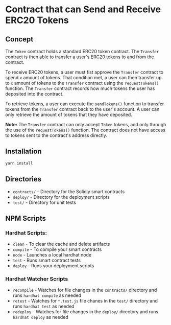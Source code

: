 # Contract that can Send and Receive ERC20 Tokens

## Concept

The `Token` contract holds a standard ERC20 token contract. The `Transfer` contract is then able to transfer a user's ERC20 tokens to and from the contract.

To receive ERC20 tokens, a user must fist approve the `Transfer` contract to spend `x` amount of tokens. That condition met, a user can then transfer up to `x` amount of tokens to the `Transfer` contract using the `requestTokens()` function. The `Transfer` contract records how much tokens the user has deposited into the contract.

To retrieve tokens, a user can execute the `sendTokens()` function to transfer tokens from the `Transfer` contract back to the user's account. A user can only retrieve the amount of tokens that they have deposited.

**Note:** The `Transfer` contract can only accept `Token` tokens, and only through the use of the `requestTokens()` function. The contract does not have access to tokens sent to the contract's address directly.

## Installation

```bash
yarn install
```

## Directories

-   `contracts/` - Directory for the Solidiy smart contracts
-   `deploy/` - Directory for the deployment scripts
-   `test/` - Directory for unit tests

## NPM Scripts

### Hardhat Scripts:

-   `clean` - To clear the cache and delete artifacts
-   `compile` - To compile your smart contracts
-   `node` - Launches a local hardhat node
-   `test` - Runs smart contract tests
-   `deploy` - Runs your deployment scripts

### Hardhat Watcher Scripts

-   `recompile` - Watches for file changes in the `contracts/` directory and runs `hardhat compile` as needed
-   `retest` - Watches for `*.test.js` file chanes in the `test/` directory and runs `hardhat test` as needed
-   `redeploy` - Watches for file changes in the `deploy/` directory and runs `hardhat deploy` as needed
